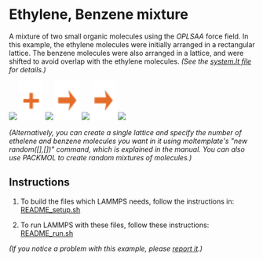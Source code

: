 Ethylene, Benzene mixture
==============
A mixture of two small organic molecules using the *OPLSAA* force field.  In this example, the ethylene molecules were initially arranged in a rectangular lattice.  The benzene molecules were also arranged in a lattice, and were shifted to avoid overlap with the ethylene molecules. *(See the [system.lt file](./moltemplate_files/system.lt) for details.)*

<img src="images/ethylene.jpg" width=110>
<img src="images/plus.svg" height=80>
<img src="images/benzene.jpg" width=110>
<img src="images/rightarrow.svg" height=80>
<img src="images/ethylene+benzene_t=0_LR.jpg" width=150>
<img src="images/rightarrow.svg" height=80>
<img src="images/ethylene+benzene_50bar_t=100000_LR.jpg" width=150>

*(Alternatively, you can create a single lattice and specify the number of ethelene and benzene molecules you want in it using moltemplate's "new random([],[])" command, which is explained in the manual.  You can also use PACKMOL to create random mixtures of molecules.)*

## Instructions

1) To build the files which LAMMPS needs, follow the instructions in:
[README_setup.sh](README_setup.sh)

2) To run LAMMPS with these files, follow these instructions:
[README_run.sh](README_run.sh)

*(If you notice a problem with this example, please [report it](../README.md).)*
